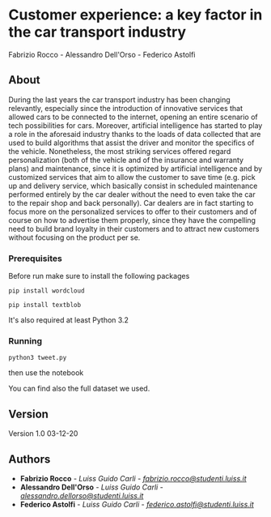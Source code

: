 # Customer experience: a key factor in the car transport industry

Fabrizio Rocco - Alessandro Dell'Orso - Federico Astolfi

## About

During the last years the car transport industry has been changing relevantly, especially since the introduction of innovative services that allowed cars to be connected to the internet, opening an entire scenario of tech possibilities for cars. Moreover, artificial intelligence has started to play a role in the aforesaid industry thanks to the loads of data collected that are used to build algorithms that assist the driver and monitor the specifics of the vehicle. Nonetheless, the most striking services offered regard personalization (both of the vehicle and of the insurance and warranty plans) and maintenance, since it is optimized by artificial intelligence and by customized services that aim to allow the customer to save time (e.g. pick up and delivery service, which basically consist in scheduled maintenance performed entirely by the car dealer without the need to even take the car to the repair shop and back personally).
Car dealers are in fact starting to focus more on the personalized services to offer to their customers and of course on how to advertise them properly, since they have the compelling need to build brand loyalty in their customers and to attract new customers without focusing on the product per se.

### Prerequisites

Before run make sure to install the following packages

```
pip install wordcloud
```
```
pip install textblob
```
It's also required at least Python 3.2

### Running 

```
python3 tweet.py
```

then use the notebook

You can find also the full dataset we used.


## Version

Version 1.0 03-12-20

## Authors

* **Fabrizio Rocco** - *Luiss Guido Carli* - *fabrizio.rocco@studenti.luiss.it*
* **Alessandro Dell'Orso** - *Luiss Guido Carli* - *alessandro.dellorso@studenti.luiss.it*
* **Federico Astolfi** - *Luiss Guido Carli* - *federico.astolfi@studenti.luiss.it* 

